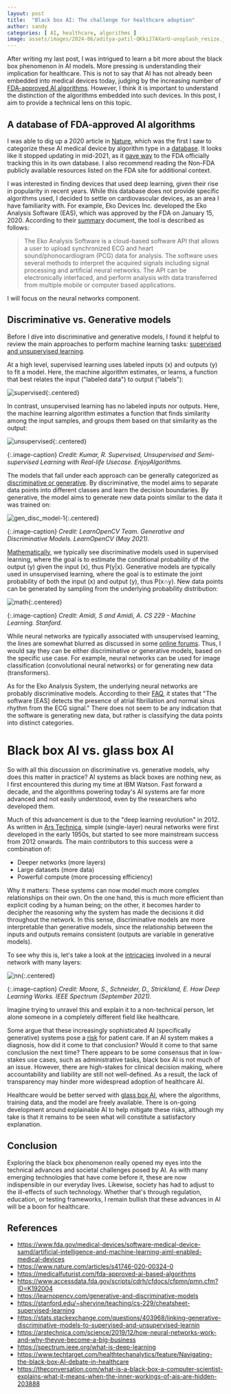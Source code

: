 ```yaml
---
layout: post
title:  "Black box AI: The challenge for healthcare adoption"
author: sandy
categories: [ AI, healthcare, algorithms ]
image: assets/images/2024-06/aditya-patil-QKkiJ7AXarU-unsplash_resize.jpg
---
```

After writing my last post, I was intrigued to learn a bit more about the black box phenomenon in AI models.  More pressing is understanding their implication for healthcare.  This is not to say that AI has not already been embedded into medical devices today, judging by the increasing number of [FDA-approved AI algorithms](https://www.fda.gov/medical-devices/software-medical-device-samd/artificial-intelligence-and-machine-learning-aiml-enabled-medical-devices).  However, I think it is important to understand the distinction of the algorithms embedded into such devices.  In this post, I aim to provide a technical lens on this topic.  

## A database of FDA-approved AI algorithms
I was able to dig up a 2020 article in [Nature](https://www.nature.com/articles/s41746-020-00324-0), which was the first I saw to categorize these AI medical device by algorithm type in a [database](https://medicalfuturist.com/fda-approved-ai-based-algorithms).  It looks like it stopped updating in mid-2021, as it [gave way](https://medicalfuturist.com/the-current-state-of-fda-approved-ai-based-medical-devices) to the FDA officially tracking this in its own database.  I also recommend reading the Non-FDA publicly available resources listed on the FDA site for additional context.

I was interested in finding devices that used deep learning, given their rise in popularity in recent years.  While this database does not provide specific algorithms used, I decided to settle on cardiovascular devices, as an area I have familiarity with.  For example, Eko Devices Inc. developed the Eko Analysis Software (EAS), which was approved by the FDA on January 15, 2020.  According to their [summary](https://www.accessdata.fda.gov/scripts/cdrh/cfdocs/cfpmn/pmn.cfm?ID=K192004) document, the tool is described as follows:

>The Eko Analysis Software is a cloud-based software API that allows a user to upload
synchronized ECG and heart sound/phonocardiogram (PCG) data for analysis. The software
uses several methods to interpret the acquired signals including signal processing and artificial
neural networks. The API can be electronically interfaced, and perform analysis with data
transferred from multiple mobile or computer based applications. 

I will focus on the neural networks component.  

## Discriminative vs. Generative models
Before I dive into discriminative and generative models, I found it helpful to review the main approaches to perform machine learning tasks: [supervised and unsupervised learning](https://www.enjoyalgorithms.com/blogs/supervised-unsupervised-and-semisupervised-learning).  

At a high level, supervised learning uses labeled inputs (x) and outputs (y) to fit a model.  Here, the machine algorithm estimates, or learns, a function that best relates the input ("labeled data") to output ("labels"):  

![supervised](/assets/images/2024-06/supervised.png){:.centered}

In contrast, unsupervised learning has no labeled inputs nor outputs.  Here, the machine learning algorithm estimates a function that finds similarity among the input samples, and groups them based on that similarity as the output:  

![unsupervised](/assets/images/2024-06/unsupervised.png){:.centered}

{:.image-caption}
*Credit: Kumar, R. Supervised, Unsupervised and Semi-supervised Learning with Real-life Usecase.  EnjoyAlgorithms.*

The models that fall under each approach can be generally categorized as [discriminative or generative](https://learnopencv.com/generative-and-discriminative-models).  By discriminative, the model aims to separate data points into different classes and learn the decision boundaries.  By generative, the model aims to generate new data points similar to the data it was trained on:

![gen_disc_model-1](/assets/images/2024-06/gen_disc_model-1.png){:.centered}

{:.image-caption}
*Credit: LearnOpenCV Team. Generative and Discriminative Models.  LearnOpenCV (May 2021).*

[Mathematically](https://stanford.edu/~shervine/teaching/cs-229/cheatsheet-supervised-learning), we typically see discriminative models used in supervised learning, where the goal is to estimate the conditional probability of the output (y) given the input (x), thus P(y|x).  Generative models are typically used in unsupervised learning, where the goal is to estimate the joint probability of both the input (x) and output (y), thus P(x∩y).  New data points can be generated by sampling from the underlying probability distribution:

![math](/assets/images/2024-06/math.png){:.centered}

{:.image-caption}
*Credit: Amidi, S and Amidi, A. CS 229 - Machine Learning.  Stanford.*

While neural networks are typically associated with unsupervised learning, the lines are somewhat blurred as discussed in some [online forums](https://stats.stackexchange.com/questions/403968/linking-generative-discriminative-models-to-supervised-and-unsupervised-learnin).  Thus, I would say they can be either discriminative or generative models, based on the specific use case.  For example, neural networks can be used for image classification (convolutional neural networks) or for generating new data (transformers).

As for the Eko Analysis System, the underlying neural networks are probably discriminative models.  According to their [FAQ](https://support.ekohealth.com/hc/en-us/articles/13180195624347-Eko-App-FAQ), it states that "The software [EAS] detects the presence of atrial fibrillation and normal sinus rhythm from the ECG signal."  There does not seem to be any indication that the software is generating new data, but rather is classifying the data points into distinct categories.

# Black box AI vs. glass box AI
So with all this discussion on discriminative vs. generative models, why does this matter in practice?  AI systems as black boxes are nothing new, as I first encountered this during my time at IBM Watson.  Fast forward a decade, and the algorithms powering today's AI systems are far more advanced and not easily understood, even by the researchers who developed them.  

Much of this advancement is due to the "deep learning revolution" in 2012.  As written in [Ars Technica](https://arstechnica.com/science/2019/12/how-neural-networks-work-and-why-theyve-become-a-big-business), simple (single-layer) neural networks were first developed in the early 1950s, but started to see more mainstream success from 2012 onwards.  The main contributors to this success were a combination of:

- Deeper networks (more layers)
- Large datasets (more data)
- Powerful compute (more processing efficiency)

Why it matters: These systems can now model much more complex relationships on their own.  On the one hand, this is much more efficient than explicit coding by a human being; on the other, it becomes harder to decipher the reasoning why the system has made the decisions it did throughout the network.  In this sense, discriminative models are more interpretable than generative models, since the relationship between the inputs and outputs remains consistent (outputs are variable in generative models).

To see why this is, let's take a look at the [intricacies](https://spectrum.ieee.org/what-is-deep-learning) involved in a neural network with many layers:

![nn](/assets/images/2024-06/nn.png){:.centered}

{:.image-caption}
*Credit: Moore, S., Schneider, D., Strickland, E. How Deep Learning Works.  IEEE Spectrum (September 2021).*

Imagine trying to unravel this and explain it to a non-technical person, let alone someone in a completely different field like healthcare.

Some argue that these increasingly sophisticated AI (specifically generative) systems pose a [risk](https://www.techtarget.com/healthtechanalytics/feature/Navigating-the-black-box-AI-debate-in-healthcare) for patient care.  If an AI system makes a diagnosis, how did it come to that conclusion?  Would it come to that same conclusion the next time?  There appears to be some consensus that in low-stakes use cases, such as administrative tasks, black box AI is not much of an issue.  However, there are high-stakes for clinical decision making, where accountability and liability are still not well-defined.  As a result, the lack of transparency may hinder more widespread adoption of healthcare AI.

Healthcare would be better served with [glass box AI](https://theconversation.com/what-is-a-black-box-a-computer-scientist-explains-what-it-means-when-the-inner-workings-of-ais-are-hidden-203888), where the algorithms, training data, and the model are freely available.  There is on-going development around explainable AI to help mitigate these risks, although my take is that it remains to be seen what will constitute a satisfactory explanation.

## Conclusion
Exploring the black box phenomenon really opened my eyes into the technical advances and societal challenges posed by AI.  As with many emerging technologies that have come before it, these are now indispensible in our everyday lives.  Likewise, society has had to adjust to the ill-effects of such technology.  Whether that's through regulation, education, or testing frameworks, I remain bullish that these advances in AI will be a boon for healthcare.

## References
+ <https://www.fda.gov/medical-devices/software-medical-device-samd/artificial-intelligence-and-machine-learning-aiml-enabled-medical-devices>
+ <https://www.nature.com/articles/s41746-020-00324-0>
+ <https://medicalfuturist.com/fda-approved-ai-based-algorithms>
+ <https://www.accessdata.fda.gov/scripts/cdrh/cfdocs/cfpmn/pmn.cfm?ID=K192004>
+ <https://learnopencv.com/generative-and-discriminative-models>
+ <https://stanford.edu/~shervine/teaching/cs-229/cheatsheet-supervised-learning>
+ <https://stats.stackexchange.com/questions/403968/linking-generative-discriminative-models-to-supervised-and-unsupervised-learnin>
+ <https://arstechnica.com/science/2019/12/how-neural-networks-work-and-why-theyve-become-a-big-business>
+ <https://spectrum.ieee.org/what-is-deep-learning>
+ <https://www.techtarget.com/healthtechanalytics/feature/Navigating-the-black-box-AI-debate-in-healthcare>
+ <https://theconversation.com/what-is-a-black-box-a-computer-scientist-explains-what-it-means-when-the-inner-workings-of-ais-are-hidden-203888>
